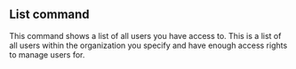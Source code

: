 <!-- post: -->


## List command

This command shows a list of all users you have access to. This is a list of all users within the organization you specify and have enough access rights to manage users for.

